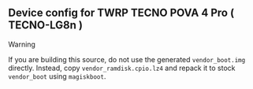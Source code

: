 ## Device config for TWRP TECNO POVA 4 Pro ( TECNO-LG8n )
> [!WARNING]  
> If you are building this source, do not use the generated `vendor_boot.img` directly. Instead, copy `vendor_ramdisk.cpio.lz4` and repack it to stock `vendor_boot` using `magiskboot`.
